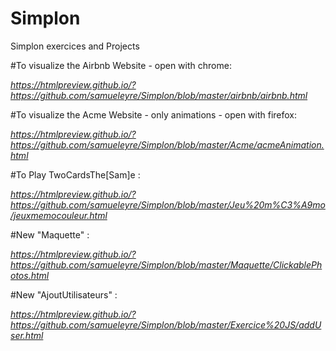# Simplon
Simplon exercices and Projects


#To visualize the Airbnb Website - open with chrome:

*https://htmlpreview.github.io/?https://github.com/samueleyre/Simplon/blob/master/airbnb/airbnb.html*

#To visualize the Acme Website - only animations - open with firefox:

*https://htmlpreview.github.io/?https://github.com/samueleyre/Simplon/blob/master/Acme/acmeAnimation.html*

#To Play TwoCardsThe[Sam]e :

*https://htmlpreview.github.io/?https://github.com/samueleyre/Simplon/blob/master/Jeu%20m%C3%A9mo/jeuxmemocouleur.html*


#New "Maquette" :

*https://htmlpreview.github.io/?https://github.com/samueleyre/Simplon/blob/master/Maquette/ClickablePhotos.html*


#New "AjoutUtilisateurs" :

*https://htmlpreview.github.io/?https://github.com/samueleyre/Simplon/blob/master/Exercice%20JS/addUser.html*


 
